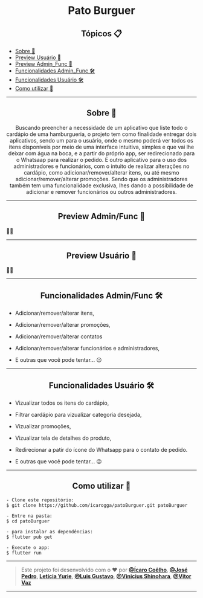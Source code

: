 <h1 align="center">Pato Burguer</h1>

   <h2 align="center">Tópicos 📋</h2>

   <p>
   
   - [Sobre 📖](#sobre-)
   - [Preview Usuário 📱](#preview-usuário-)
   - [Preview Admin_Func 📱](#preview-admin_func-)
   - [Funcionalidades Admin_Func 🛠️](#funcionalidades-admin_func-%EF%B8%8F)
   - [Funcionalidades Usuário 🛠️](#funcionalidades-usuário-%EF%B8%8F)
   - [Como utilizar 🤔](#como-utilizar-)

   </p>

---

<h2 align="center">Sobre 📖</h2>
   
<p align="center">
  Buscando preencher a necessidade de um aplicativo que liste todo o cardápio de uma hamburgueria, o projeto tem como finalidade entregar dois aplicativos, sendo um para o usuário, onde o mesmo poderá ver todos os itens disponíveis por meio de uma interface intuitiva, simples e que vai lhe deixar com água na boca, e a partir do próprio app, ser redirecionado para o Whatsaap para realizar o pedido. E outro aplicativo para o uso dos administradores e funcionários, com o intuito de realizar alterações no cardápio, como adicionar/remover/alterar itens, ou até mesmo adicionar/remover/alterar promoções. Sendo que os administradores também tem uma funcionalidade exclusiva, lhes dando a possibilidade de adicionar e remover funcionários ou outros administradores.
</p>

---

<h2 align="center">Preview Admin/Func 📱</h2>

🧐📂

---

<h2 align="center">Preview Usuário 📱</h2>
   
🧐📂

---

<h2 align="center">Funcionalidades Admin/Func 🛠️</h2>

   <p>

- Adicionar/remover/alterar itens,
- Adicionar/remover/alterar promoções,
- Adicionar/remover/alterar contatos
- Adicionar/remover/alterar funcionários e administradores,
- E outras que você pode tentar... 😉

   </p>

---

<h2 align="center">Funcionalidades Usuário 🛠️</h2>

   <p>

- Vizualizar todos os itens do cardápio,
- Filtrar cardápio para vizualizar categoria desejada,
- Vizualizar promoções,
- Vizualizar tela de detalhes do produto,
- Redirecionar a patir do ícone do Whatsapp para o contato de pedido.
- E outras que você pode tentar... 😉

   </p>

---

<h2 align="center">Como utilizar 🤔</h2>

   ```
   - Clone este repositório:
   $ git clone https://github.com/icarogga/patoBurguer.git patoBurguer

   - Entre na pasta:
   $ cd patoBurguer

   - para instalar as dependências:
   $ flutter pub get

   - Execute o app: 
   $ flutter run
   ```

---

   >Este projeto foi desenvolvido com o ❤️ por **[@Ícaro Coêlho](https://github.com/icarogga?tab=following)**, **[@José Pedro](https://github.com/PeterYouseph)**, **[Letícia Yurie](https://github.com/leyurie)**, **[@Luis Gustavo](https://github.com/lgrotrab)**, **[@Vinicius Shinohara](https://github.com/ChuunibyouYuuta)**, **[@Vitor Vaz](https://github.com/vitorvazmaciel)**

---
